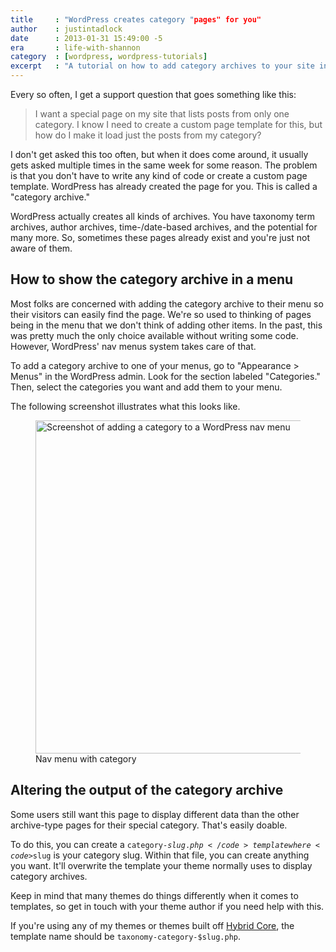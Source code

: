 ```yaml
---
title     : "WordPress creates category "pages" for you"
author    : justintadlock
date      : 2013-01-31 15:49:00 -5
era       : life-with-shannon
category  : [wordpress, wordpress-tutorials]
excerpt   : "A tutorial on how to add category archives to your site in WordPress."
---
```


Every so often, I get a support question that goes something like this:

<blockquote>
I want a special page on my site that lists posts from only one category.  I know I need to create a custom page template for this, but how do I make it load just the posts from my category?
</blockquote>

I don't get asked this too often, but when it does come around, it usually gets asked multiple times in the same week for some reason.  The problem is that you don't have to write any kind of code or create a custom page template.  WordPress has already created the page for you.  This is called a "category archive."

WordPress actually creates all kinds of archives.  You have taxonomy term archives, author archives, time-/date-based archives, and the potential for many more.  So, sometimes these pages already exist and you're just not aware of them.

<h2>How to show the category archive in a menu</h2>

Most folks are concerned with adding the category archive to their menu so their visitors can easily find the page.  We're so used to thinking of pages being in the menu that we don't think of adding other items.  In the past, this was pretty much the only choice available without writing some code.  However, WordPress' nav menus system takes care of that.

To add a category archive to one of your menus, go to "Appearance > Menus" in the WordPress admin.  Look for the section labeled "Categories."  Then, select the categories you want and add them to your menu.

The following screenshot illustrates what this looks like.

<figure id="attachment_4735" class="wp-caption aligncenter" style="max-width: 774px">
	<img src="http://justintadlock.com/blog/wp-content/uploads/2013/01/nav-menu-categories.png" alt="Screenshot of adding a category to a WordPress nav menu" width="774" height="533" class="size-full wp-image-4735" srcset="http://justintadlock.com/blog/wp-content/uploads/2013/01/nav-menu-categories.png 774w, http://justintadlock.com/blog/wp-content/uploads/2013/01/nav-menu-categories-300x206.png 300w" sizes="(max-width: 774px) 100vw, 774px">
	<figcaption class="wp-caption-text">Nav menu with category</figcaption>
</figure>

<h2>Altering the output of the category archive</h2>

Some users still want this page to display different data than the other archive-type pages for their special category.  That's easily doable.

To do this, you can create a <code>category-$slug.php</code> template where <code>$slug</code> is your category slug.  Within that file, you can create anything you want.  It'll overwrite the template your theme normally uses to display category archives.

Keep in mind that many themes do things differently when it comes to templates, so get in touch with your theme author if you need help with this.

<p class="warning">If you're using any of my themes or themes built off <a href="http://themehybrid.com/hybrid-core" title="Hybrid Core WordPress theme framework">Hybrid Core</a>, the template name should be <code>taxonomy-category-$slug.php</code>.</p>
